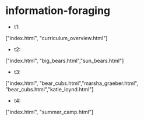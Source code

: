 ﻿# information-foraging
- t1:

["index.html", "curriculum_overview.html"]
- t2:

["index.html", "big_bears.html","sun_bears.html"]
- t3:

["index.html", "bear_cubs.html","marsha_graeber.html", "bear_cubs.html","katie_loynd.html"]
- t4:

["index.html", "summer_camp.html"]
